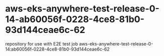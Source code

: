 # aws-eks-anywhere-test-release-0-14-ab60056f-0228-4ce8-81b0-93d144ceae6c-62
repository for use with E2E test job aws-eks-anywhere-test-release-0-14:ab60056f-0228-4ce8-81b0-93d144ceae6c-62
